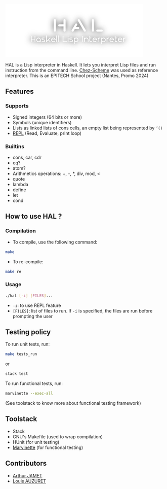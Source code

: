[![HAL](assets/hal.png)](assets/hal.png)

HAL is a Lisp interpreter in Haskell. It lets you interpret Lisp files and run instruction from the command line. [Chez-Scheme](https://github.com/cisco/chezscheme) was used as reference interpreter.
This is an EPITECH School project (Nantes, Promo 2024)

## Features

### Supports

- Signed integers (64 bits or more)
- Symbols (unique identifiers)
- Lists as linked lists of cons cells, an empty list being represented by ```’()```
- [REPL](https://en.wikipedia.org/wiki/Read%E2%80%93eval%E2%80%93print_loop) (Read, Evaluate, print loop)

### Builtins

- cons, car, cdr
- eq?
- atom?
- Arithmetics operations: +, -, *, div, mod, <
- quote
- lambda
- define
- let
- cond

## How to use HAL ?

### Compilation

- To compile, use the following command:

```bash
make
```

- To re-compile:

```bash
make re
```

### Usage

```bash
./hal [-i] [FILES]...
```

- ```-i```: to use REPL feature
- ```[FILES]```: list of files to run. If ```-i``` is specified, the files are run before prompting the user

## Testing policy

To run unit tests, run:

```bash
make tests_run
```

or

```bash
stack test
```

To run functional tests, run:

```bash
marvinette --exec-all
```

(See toolstack to know more about functional testing framework)

## Toolstack

- Stack
- GNU's Makefile (used to wrap compilation)
- HUnit (for unit testing)
- [Marvinette](https://github.com/Arthi-chaud/Marvinette) (for functional testing)

## Contributors

- [Arthur JAMET](https://github.com/Arthi-chaud)
- [Louis AUZURET](https://github.com/GitBluub)